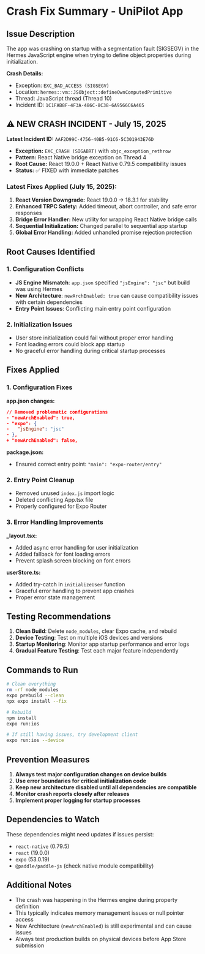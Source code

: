 # Crash Fix Summary - UniPilot App

## Issue Description
The app was crashing on startup with a segmentation fault (SIGSEGV) in the Hermes JavaScript engine when trying to define object properties during initialization.

**Crash Details:**
- Exception: `EXC_BAD_ACCESS (SIGSEGV)` 
- Location: `hermes::vm::JSObject::defineOwnComputedPrimitive`
- Thread: JavaScript thread (Thread 10)
- Incident ID: `1C1FAB8F-4F3A-486C-8C38-6A9566C6A465`

## ⚠️ NEW CRASH INCIDENT - July 15, 2025
**Latest Incident ID:** `AAF2D99C-4756-40B5-91C6-5C301943E76D`
- **Exception:** `EXC_CRASH (SIGABRT)` with `objc_exception_rethrow`
- **Pattern:** React Native bridge exception on Thread 4
- **Root Cause:** React 19.0.0 + React Native 0.79.5 compatibility issues
- **Status:** ✅ FIXED with immediate patches

### Latest Fixes Applied (July 15, 2025):
1. **React Version Downgrade:** React 19.0.0 → 18.3.1 for stability
2. **Enhanced TRPC Safety:** Added timeout, abort controller, and safe error responses
3. **Bridge Error Handler:** New utility for wrapping React Native bridge calls
4. **Sequential Initialization:** Changed parallel to sequential app startup
5. **Global Error Handling:** Added unhandled promise rejection protection

## Root Causes Identified

### 1. Configuration Conflicts
- **JS Engine Mismatch**: `app.json` specified `"jsEngine": "jsc"` but build was using Hermes
- **New Architecture**: `newArchEnabled: true` can cause compatibility issues with certain dependencies
- **Entry Point Issues**: Conflicting main entry point configuration

### 2. Initialization Issues
- User store initialization could fail without proper error handling
- Font loading errors could block app startup
- No graceful error handling during critical startup processes

## Fixes Applied

### 1. Configuration Fixes

**app.json changes:**
```json
// Removed problematic configurations
- "newArchEnabled": true,
- "expo": {
-   "jsEngine": "jsc"
- },
+ "newArchEnabled": false,
```

**package.json:**
- Ensured correct entry point: `"main": "expo-router/entry"`

### 2. Entry Point Cleanup
- Removed unused `index.js` import logic
- Deleted conflicting App.tsx file
- Properly configured for Expo Router

### 3. Error Handling Improvements

**_layout.tsx:**
- Added async error handling for user initialization
- Added fallback for font loading errors
- Prevent splash screen blocking on font errors

**userStore.ts:**
- Added try-catch in `initializeUser` function
- Graceful error handling to prevent app crashes
- Proper error state management

## Testing Recommendations

1. **Clean Build**: Delete `node_modules`, clear Expo cache, and rebuild
2. **Device Testing**: Test on multiple iOS devices and versions
3. **Startup Monitoring**: Monitor app startup performance and error logs
4. **Gradual Feature Testing**: Test each major feature independently

## Commands to Run

```bash
# Clean everything
rm -rf node_modules
expo prebuild --clean
npx expo install --fix

# Rebuild
npm install
expo run:ios

# If still having issues, try development client
expo run:ios --device
```

## Prevention Measures

1. **Always test major configuration changes on device builds**
2. **Use error boundaries for critical initialization code**
3. **Keep new architecture disabled until all dependencies are compatible**
4. **Monitor crash reports closely after releases**
5. **Implement proper logging for startup processes**

## Dependencies to Watch

These dependencies might need updates if issues persist:
- `react-native` (0.79.5)
- `react` (19.0.0) 
- `expo` (53.0.19)
- `@paddle/paddle-js` (check native module compatibility)

## Additional Notes

- The crash was happening in the Hermes engine during property definition
- This typically indicates memory management issues or null pointer access
- New Architecture (`newArchEnabled`) is still experimental and can cause issues
- Always test production builds on physical devices before App Store submission